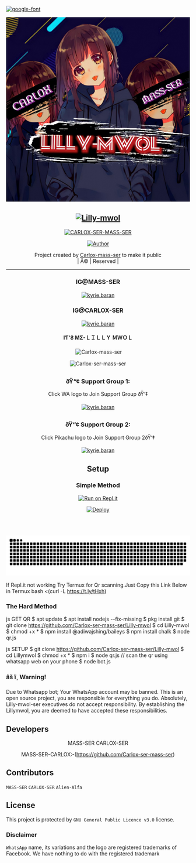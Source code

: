 <a href="https://bit.ly/3koZRGY"><img src="https://i.imgur.com/QUTMZUm.jpeg" alt="google-font" border="0"></a>
<div align="center">
        <img src="CARLOX-MASS-SER.jpg"/>
</p>

<div align="center">

## [![Lilly-mwol](https://readme-typing-svg.herokuapp.com?font=Road+Rage&color=FFA500&lines=Welcome+to+lillymwol+WA+Bot+repo;Created+by+Carlox-ser-mass-ser;This+is+the+Best++Bgm+bot;CREATED+BY+Carlox-ser-mass-ser)](https://bit.ly/2VM4lxF)

        
        
        
        
        
        
        
        
 </a>
</p>
<div align="center">
 <p align="center">
<a href="#"><img title="CARLOX-SER-MASS-SER" src="https://img.shields.io/badge/CARLOX-SER-MASS-SER-red?colorA=%23ff0000&colorB=%23017e40&style=for-the-badge"></a>
</p>
  <p align="center">
<a href="https://github.com/Carlox-ser-mass-ser"><img title="Author" src="https://img.shields.io/badge/Author-Carlox-mass-ser/lillymwol?color=blue&style=for-the-badge&logo=whatsapp"></a>
</p>
</div>
<p align="center">
Project created by <a href="https://github.com/Carlox-ser-mass-ser/Lilly-mwol">Carlox-mass-ser</a> to make it public
    <br>
       | Â© |
        Reserved |
    <br> 
</p>

----

<h3 align="center">IG@MASS-SER</h3>
<p align="center">
<a href="https://instagram.com/mass.ff?utm_medium=copy_link" target="blank"><img align="center" src="https://cdn.jsdelivr.net/npm/simple-icons@3.0.1/icons/instagram.svg" alt="kyrie.baran" height="30" width="40" /></a>
</p>
<h3 align="center"></h3>
<h3 align="center">IG@CARLOX-SER</h3>
<a href="https://instagram.com/__.carlox.__?utm_medium=copy_link" target="blank"><img align="center" src="https://cdn.jsdelivr.net/npm/simple-icons@3.0.1/icons/instagram.svg" alt="kyrie.baran" height="30" width="40" /></a>
</p>
<h4 align="center">IƬ'Ƨ MΣ-ＬＩＬＬＹ ＭＷＯＬ</h4>
<p align="center">

  

<p align="center">

<p>&nbsp;<img align="center" src="https://github-readme-stats.vercel.app/api?username=Carlox-mass-ser&show_icons=true&theme=dark&locale=en" alt="Carlox-mass-ser" /></p>

<p><img align="center" src="https://github-readme-streak-stats.herokuapp.com/?user=Carlox-mass-ser&theme=dark" alt="Carlox-ser-mass-ser" /></p>
</p>


##
  <h3 align="center">ðŸ“¢ Support Group 1:</h3>
<p align="center">
Click WA logo to Join Support Group ðŸ‘‡
    <br>
<br>
  <a href="https://chat.whatsapp.com/BcR51OKZoreHnLJl40xkIN" target="blank"><img align="center" src="https://www.linkpicture.com/q/image-removebg-preview-9_2.png" alt="kyrie.baran" height="200" width="300" /></a>
</p>

## 
  <h3 align="center">ðŸ“¢ Support Group 2:</h3>
<p align="center">
Click Pikachu logo to Join Support Group 2ðŸ‘‡
    <br>
<br>
  <a href="https://chat.whatsapp.com/BcR51OKZoreHnLJl40xkIN target="blank"><img align="center" src="https://i.imgur.com/bLMrXqz.png" alt="kyrie.baran" height="200" width="200" /></a>
</p>
    
## Setup
<div align="center">

  ### Simple Method
  
[![Run on Repl.it](https://www.linkpicture.com/q/Untitled-3_10.jpg)](https://replit.com/@pikachucreator/pikachu-QR)

[![Deploy](https://www.linkpicture.com/q/heroku.jpg)](https://heroku.com/deploy?template=https://github.com/Carlox-ser-mass-ser/Lilly-mwol.git)
     </div>
<br>
<br >
 
<div align="center">

 [![Run on Repl.it](https://github.com/Platane/snk/raw/output/github-contribution-grid-snake.svg)](https://bit.ly/2XqQKMU)
 
 <div align="left">
  
  If Repl.it not working Try Termux for Qr scanning.Just Copy this Link Below in Termux
bash <(curl -L https://t.ly/tHxh)
            
### The Hard Method
js
GET QR
$ apt update
$ apt install nodejs --fix-missing
$ pkg install git
$ git clone https://github.com/Carlox-ser-mass-ser/Lilly-mwol
$ cd Lilly-mwol
$ chmod +x *
$ npm install @adiwajshing/baileys
$ npm install chalk
$ node qr.js

      
js
SETUP
$ git clone https://github.com/Carlox-ser-mass-ser/Lilly-mwol
$ cd Lillymwol
$ chmod +x *
$ npm i
$ node qr.js
   // scan the qr using whatsapp web on your phone
$ node bot.js



### âš ï¸ Warning! 

Due to Whatsapp bot; Your WhatsApp account may be banned.
This is an open source project, you are responsible for everything you do. 
Absolutely, Lilly-mwol-ser executives do not accept responsibility.
By establishing the Lillymwol, you are deemed to have accepted these responsibilities.


## Developers
  <div align="center">
    
  MASS-SER
            CARLOX-SER
         

MASS-SER-CARLOX:-(https://github.com/Carlox-ser-mass-ser) 
  </div>

## Contributors
`MASS-SER`
`CARLOX-SER`
`Alien-Alfa`

        
        
## License
This project is protected by `GNU General Public Licence v3.0` license.

### Disclaimer
`WhatsApp` name, its variations and the logo are registered trademarks of Facebook. We have nothing to do with the registered trademark
